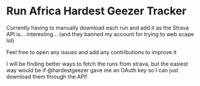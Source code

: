 # Run Africa Hardest Geezer Tracker

Currently having to manually download each run and add it as the Strava API is... interesting... (and they banned my account for trying to web scape lol)

Feel free to open any issues and add any contributions to improve it

I will be finding better ways to fetch the runs from strava, but the easiest way would be if @hardestgeezer gave me an OAuth key so I can just download them through the API!

